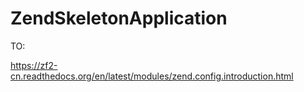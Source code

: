 ZendSkeletonApplication
=======================

TO:

https://zf2-cn.readthedocs.org/en/latest/modules/zend.config.introduction.html
